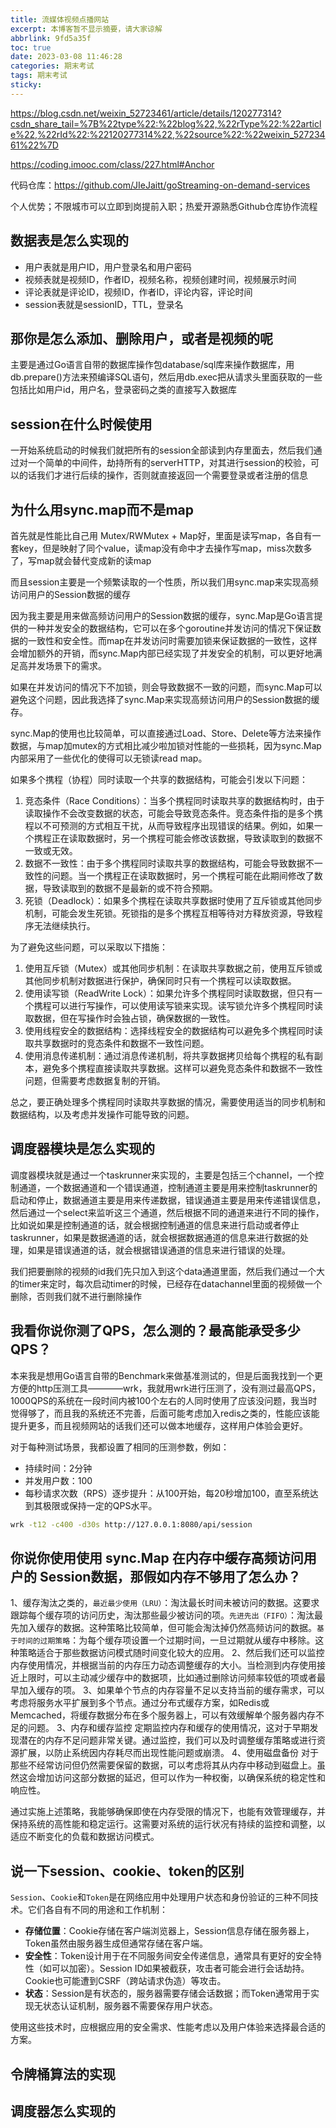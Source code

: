```yaml
---
title: 流媒体视频点播网站
excerpt: 本博客暂不显示摘要，请大家谅解
abbrlink: 9fd5a35f
toc: true
date: 2023-03-08 11:46:28
categories: 期末考试
tags: 期末考试
sticky:
---
```


https://blog.csdn.net/weixin_52723461/article/details/120277314?csdn_share_tail=%7B%22type%22:%22blog%22,%22rType%22:%22article%22,%22rId%22:%22120277314%22,%22source%22:%22weixin_52723461%22%7D

https://coding.imooc.com/class/227.html#Anchor

代码仓库：https://github.com/JIeJaitt/goStreaming-on-demand-services

个人优势；不限城市可以立即到岗提前入职；热爱开源熟悉Github仓库协作流程


## 数据表是怎么实现的

- 用户表就是用户ID，用户登录名和用户密码
- 视频表就是视频ID，作者ID，视频名称，视频创建时间，视频展示时间
- 评论表就是评论ID，视频ID，作者ID，评论内容，评论时间
- session表就是sessionID，TTL，登录名

## 那你是怎么添加、删除用户，或者是视频的呢

主要是通过Go语言自带的数据库操作包database/sql库来操作数据库，用db.prepare()方法来预编译SQL语句，然后用db.exec把从请求头里面获取的一些包括比如用户id，用户名，登录密码之类的直接写入数据库

## session在什么时候使用

一开始系统启动的时候我们就把所有的session全部读到内存里面去，然后我们通过对一个简单的中间件，劫持所有的serverHTTP，对其进行session的校验，可以的话我们才进行后续的操作，否则就直接返回一个需要登录或者注册的信息

## 为什么用sync.map而不是map

首先就是性能比自己用 Mutex/RWMutex + Map好，里面是读写map，各自有一套key，但是映射了同个value，读map没有命中才去操作写map，miss次数多了，写map就会替代变成新的读map

而且session主要是一个频繁读取的一个性质，所以我们用sync.map来实现高频访问用户的Session数据的缓存

因为我主要是用来做高频访问用户的Session数据的缓存，sync.Map是Go语言提供的一种并发安全的数据结构，它可以在多个goroutine并发访问的情况下保证数据的一致性和安全性。而map在并发访问时需要加锁来保证数据的一致性，这样会增加额外的开销，而sync.Map内部已经实现了并发安全的机制，可以更好地满足高并发场景下的需求。

如果在并发访问的情况下不加锁，则会导致数据不一致的问题，而sync.Map可以避免这个问题，因此我选择了sync.Map来实现高频访问用户的Session数据的缓存。

sync.Map的使用也比较简单，可以直接通过Load、Store、Delete等方法来操作数据，与map加mutex的方式相比减少啦加锁对性能的一些损耗，因为sync.Map内部采用了一些优化的使得可以无锁读read map。

如果多个携程（协程）同时读取一个共享的数据结构，可能会引发以下问题：

1. 竞态条件（Race Conditions）：当多个携程同时读取共享的数据结构时，由于读取操作不会改变数据的状态，可能会导致竞态条件。竞态条件指的是多个携程以不可预测的方式相互干扰，从而导致程序出现错误的结果。例如，如果一个携程正在读取数据时，另一个携程可能会修改该数据，导致读取到的数据不一致或无效。
2. 数据不一致性：由于多个携程同时读取共享的数据结构，可能会导致数据不一致性的问题。当一个携程正在读取数据时，另一个携程可能在此期间修改了数据，导致读取到的数据不是最新的或不符合预期。
3. 死锁（Deadlock）：如果多个携程在读取共享数据时使用了互斥锁或其他同步机制，可能会发生死锁。死锁指的是多个携程互相等待对方释放资源，导致程序无法继续执行。

为了避免这些问题，可以采取以下措施：

1. 使用互斥锁（Mutex）或其他同步机制：在读取共享数据之前，使用互斥锁或其他同步机制对数据进行保护，确保同时只有一个携程可以读取数据。
2. 使用读写锁（ReadWrite Lock）：如果允许多个携程同时读取数据，但只有一个携程可以进行写操作，可以使用读写锁来实现。读写锁允许多个携程同时读取数据，但在写操作时会独占锁，确保数据的一致性。
3. 使用线程安全的数据结构：选择线程安全的数据结构可以避免多个携程同时读取共享数据时的竞态条件和数据不一致性问题。
4. 使用消息传递机制：通过消息传递机制，将共享数据拷贝给每个携程的私有副本，避免多个携程直接读取共享数据。这样可以避免竞态条件和数据不一致性问题，但需要考虑数据复制的开销。

总之，要正确处理多个携程同时读取共享数据的情况，需要使用适当的同步机制和数据结构，以及考虑并发操作可能导致的问题。

## 调度器模块是怎么实现的

调度器模块就是通过一个taskrunner来实现的，主要是包括三个channel，一个控制通道，一个数据通道和一个错误通道，控制通道主要是用来控制taskrunner的启动和停止，数据通道主要是用来传递数据，错误通道主要是用来传递错误信息，然后通过一个select来监听这三个通道，然后根据不同的通道来进行不同的操作，比如说如果是控制通道的话，就会根据控制通道的信息来进行启动或者停止taskrunner，如果是数据通道的话，就会根据数据通道的信息来进行数据的处理，如果是错误通道的话，就会根据错误通道的信息来进行错误的处理。

我们把要删除的视频的id我们先只加入到这个data通道里面，然后我们通过一个大的timer来定时，每次启动timer的时候，已经存在datachannel里面的视频做一个删除，否则我们就不进行删除操作


## 我看你说你测了QPS，怎么测的？最高能承受多少QPS？

本来我是想用Go语言自带的Benchmark来做基准测试的，但是后面我找到一个更方便的http压测工具————wrk，我就用wrk进行压测了，没有测过最高QPS，1000QPS的系统在一段时间内被100个左右的人同时使用了应该没问题，我当时觉得够了，而且我的系统还不完善，后面可能考虑加入redis之类的，性能应该能提升更多，而且视频网站的话我们还可以做本地缓存，这样用户体验会更好。

对于每种测试场景，我都设置了相同的压测参数，例如：

- 持续时间：2分钟
- 并发用户数：100
- 每秒请求次数（RPS）逐步提升：从100开始，每20秒增加100，直至系统达到其极限或保持一定的QPS水平。

```bash
wrk -t12 -c400 -d30s http://127.0.0.1:8080/api/session
```

## 你说你使用使用 sync.Map 在内存中缓存高频访问用户的 Session数据，那假如内存不够用了怎么办？

1、缓存淘汰之类的，`最近最少使用（LRU）`：淘汰最长时间未被访问的数据。这要求跟踪每个缓存项的访问历史，淘汰那些最少被访问的项。`先进先出（FIFO）`：淘汰最先加入缓存的数据。这种策略比较简单，但可能会淘汰掉仍然高频访问的数据。`基于时间的过期策略`：为每个缓存项设置一个过期时间，一旦过期就从缓存中移除。这种策略适合于那些数据访问模式随时间变化较大的应用。
2、然后我们还可以监控内存使用情况，并根据当前的内存压力动态调整缓存的大小。当检测到内存使用接近上限时，可以主动减少缓存中的数据项，比如通过删除访问频率较低的项或者最早加入缓存的项。
3、如果单个节点的内存容量不足以支持当前的缓存需求，可以考虑将服务水平扩展到多个节点。通过分布式缓存方案，如Redis或Memcached，将缓存数据分布在多个服务器上，可以有效缓解单个服务器内存不足的问题。
3、内存和缓存监控
定期监控内存和缓存的使用情况，这对于早期发现潜在的内存不足问题非常关键。通过监控，我们可以及时调整缓存策略或进行资源扩展，以防止系统因内存耗尽而出现性能问题或崩溃。
4、使用磁盘备份
对于那些不经常访问但仍然需要保留的数据，可以考虑将其从内存中移动到磁盘上。虽然这会增加访问这部分数据的延迟，但可以作为一种权衡，以确保系统的稳定性和响应性。

通过实施上述策略，我能够确保即使在内存受限的情况下，也能有效管理缓存，并保持系统的高性能和稳定运行。这需要对系统的运行状况有持续的监控和调整，以适应不断变化的负载和数据访问模式。


## 说一下session、cookie、token的区别

`Session`、`Cookie`和`Token`是在网络应用中处理用户状态和身份验证的三种不同技术。它们各自有不同的用途和工作机制：

- **存储位置**：Cookie存储在客户端浏览器上，Session信息存储在服务器上，Token虽然由服务器生成但通常存储在客户端。
- **安全性**：Token设计用于在不同服务间安全传递信息，通常具有更好的安全特性（如可以加密）。Session ID如果被截获，攻击者可能会进行会话劫持。Cookie也可能遭到CSRF（跨站请求伪造）等攻击。
- **状态**：Session是有状态的，服务器需要存储会话数据；而Token通常用于实现无状态认证机制，服务器不需要保存用户状态。

使用这些技术时，应根据应用的安全需求、性能考虑以及用户体验来选择最合适的方案。

## 令牌桶算法的实现

## 调度器怎么实现的